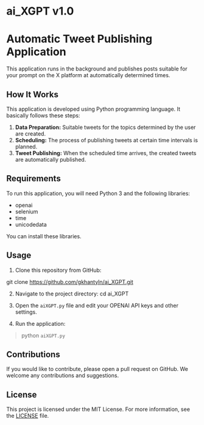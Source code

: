 # ai_XGPT v1.0
# Automatic Tweet Publishing Application

This application runs in the background and publishes posts suitable for your prompt on the X platform at automatically determined times.

## How It Works

This application is developed using Python programming language. It basically follows these steps:

1. **Data Preparation:** Suitable tweets for the topics determined by the user are created.
2. **Scheduling:** The process of publishing tweets at certain time intervals is planned.
3. **Tweet Publishing:** When the scheduled time arrives, the created tweets are automatically published.

## Requirements

To run this application, you will need Python 3 and the following libraries:

- openai
- selenium
- time
- unicodedata

You can install these libraries.

## Usage

1. Clone this repository from GitHub:

git clone https://github.com/gkhantyln/ai_XGPT.git

2. Navigate to the project directory:
cd ai_XGPT

3. Open the `aiXGPT.py` file and edit your OPENAI API keys and other settings.

4. Run the application:
> python `aiXGPT.py`

## Contributions

If you would like to contribute, please open a pull request on GitHub. We welcome any contributions and suggestions.

## License

This project is licensed under the MIT License. For more information, see the [LICENSE](LICENSE) file.


